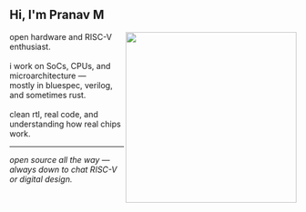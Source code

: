 ## Hi, I'm Pranav M

<p>
  <img align="right" src="https://github-readme-stats.vercel.app/api?username=pranav0x0112&theme=holi&show_icons=true&hide_rank=false" width="300">

  open hardware and RISC-V enthusiast.<br><br>
  i work on SoCs, CPUs, and microarchitecture —<br>
  mostly in bluespec, verilog, and sometimes rust.<br><br>
  clean rtl, real code, and understanding how real chips work.
</p>

---

<em>open source all the way — always down to chat RISC-V or digital design.</em>
